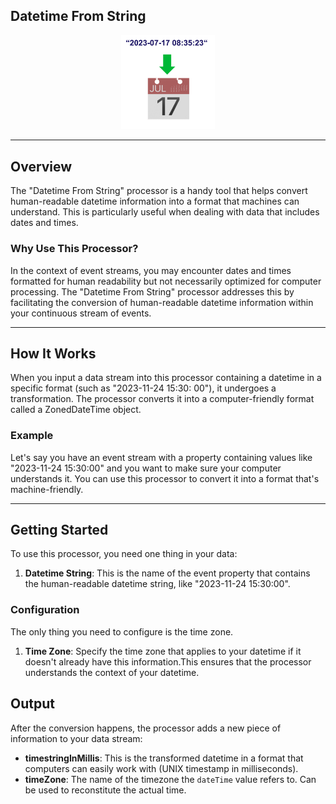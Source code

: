 <!--
  ~ Licensed to the Apache Software Foundation (ASF) under one or more
  ~ contributor license agreements.  See the NOTICE file distributed with
  ~ this work for additional information regarding copyright ownership.
  ~ The ASF licenses this file to You under the Apache License, Version 2.0
  ~ (the "License"); you may not use this file except in compliance with
  ~ the License.  You may obtain a copy of the License at
  ~
  ~    http://www.apache.org/licenses/LICENSE-2.0
  ~
  ~ Unless required by applicable law or agreed to in writing, software
  ~ distributed under the License is distributed on an "AS IS" BASIS,
  ~ WITHOUT WARRANTIES OR CONDITIONS OF ANY KIND, either express or implied.
  ~ See the License for the specific language governing permissions and
  ~ limitations under the License.
  ~
  -->

## Datetime From String

<p align="center">
    <img src="icon.png" width="150px;" class="pe-image-documentation"/>
</p>

***

## Overview

The "Datetime From String" processor is a handy tool that helps convert human-readable datetime information into a
format that machines can understand. This is particularly useful when dealing with data that includes dates and times.

### Why Use This Processor?

In the context of event streams, you may encounter dates and times formatted for human readability but not necessarily
optimized for computer processing. The "Datetime From String" processor addresses this by facilitating the conversion
of human-readable datetime information within your continuous stream of events.

***

## How It Works

When you input a data stream into this processor containing a datetime in a specific format (such as "2023-11-24 15:30:
00"), it
undergoes a transformation. The processor converts it into a computer-friendly format called a ZonedDateTime object.

### Example

Let's say you have an event stream with a property containing values like "2023-11-24 15:30:00" and you want to make
sure your computer understands it. You can use
this processor to convert it into a format that's machine-friendly.

***

## Getting Started

To use this processor, you need one thing in your data:

1. **Datetime String**: This is the name of the event property that contains the human-readable datetime string, like "2023-11-24 15:30:00".


### Configuration

The only thing you need to configure is the time zone.
1. **Time Zone**: Specify the time zone that applies to your datetime if it doesn't already have this information.This ensures that the processor understands the context of your
datetime.

## Output

After the conversion happens, the processor adds a new piece of information to your data stream:

* **timestringInMillis**: This is the transformed datetime in a format that computers can easily work with (UNIX timestamp in milliseconds).
* **timeZone**: The name of the timezone the `dateTime` value refers to. Can be used to reconstitute the actual time.
